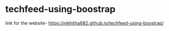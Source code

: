 # techfeed-using-boostrap
link for the website- https://nikhitha682.github.io/techfeed-using-boostrap/
